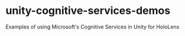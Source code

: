 # unity-cognitive-services-demos
Examples of using Microsoft's Cognitive Services in Unity for HoloLens
